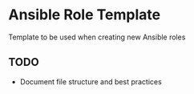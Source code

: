 # Ansible Role Template

Template to be used when creating new Ansible roles

## TODO

* Document file structure and best practices
